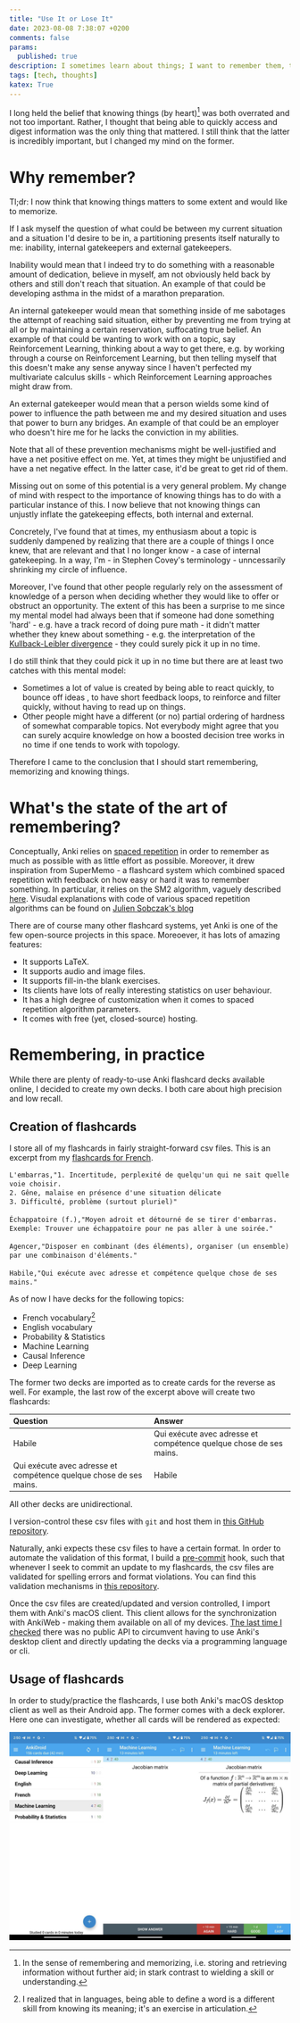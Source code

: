 ```yaml
---
title: "Use It or Lose It"
date: 2023-08-08 7:38:07 +0200
comments: false
params:
  published: true
description: I sometimes learn about things; I want to remember them, too
tags: [tech, thoughts]
katex: True
---
```


I long held the belief that knowing things (by heart)[^0] was both overrated and not too important.
Rather, I thought that being able to quickly access and digest information was the only thing that mattered.
I still think that the latter is incredibly important, but I changed my mind on the former.

# Why remember?

Tl;dr: I now think that knowing things matters to some extent and would like to memorize.

If I ask myself the question of what could be between my current situation and a situation I'd desire to be
in, a partitioning presents itself naturally to me: inability, internal gatekeepers and external gatekeepers.

Inability would mean that I indeed try to do something with a reasonable amount of dedication, believe in myself,
am not obviously held back by others and still don't reach that situation. An example of that could be developing
asthma in the midst of a marathon preparation.

An internal gatekeeper would mean that something inside of me sabotages the attempt of reaching said situation, either
by preventing me from trying at all or by maintaining a certain reservation, suffocating true belief. An example
of that could be wanting to work with on a topic, say Reinforcement Learning, thinking about a way to get there,
e.g. by working through a course on Reinforcement Learning, but then telling myself that this doesn't make any
sense anyway since I haven't perfected my multivariate calculus skills - which Reinforcement Learning approaches
might draw from.

An external gatekeeper would mean that a person wields some kind of power to influence the path between me and my
desired situation and uses that power to burn any bridges. An example of that could be an employer who doesn't hire
me for he lacks the conviction in my abilities.

Note that all of these prevention mechanisms might be well-justified and have a net positive effect on me. Yet, at
times they might be unjustified and have a net negative effect. In the latter case, it'd be great to get rid of them.

Missing out on some of this potential is a very general problem. My change of mind with respect to the importance of
knowing things has to do with a particular instance of this. I now believe that not knowing things can unjustly
inflate the gatekeeping effects, both internal and external.

Concretely, I've found that at times, my enthusiasm about a topic is suddenly dampened by realizing that there are
a couple of things I once knew, that are relevant and that I no longer
know - a case of internal gatekeeping. In a way, I'm - in Stephen
Covey's terminology - unncessarily shrinking my circle of influence.

Moreover, I've found that other people regularly rely on the assessment of knowledge of a person when deciding
whether they would like to offer or obstruct an opportunity. The extent of this has been a surprise to me since
my mental model had always been that if someone had done something 'hard' - e.g. have a track record of doing pure math -
it didn't matter whether they knew about something - e.g. the interpretation of the
[Kullback-Leibler divergence](https://en.wikipedia.org/wiki/Kullback%E2%80%93Leibler_divergence) - they could surely pick
it up in no time.

I do still think that they could pick it up in no time but there are at least two catches with this mental model:
* Sometimes a lot of value is created by being able to react quickly,
  to bounce off ideas , to have short
  feedback loops, to reinforce and filter quickly, without having to read up on things.
* Other people might have a different (or no) partial ordering of hardness of somewhat comparable topics. Not everybody
  might agree that you can surely acquire knowledge on how a boosted
  decision tree works in no time if one tends to work with topology.

Therefore I came to the conclusion that I should start remembering, memorizing and knowing things.

# What's the state of the art of remembering?

Conceptually, Anki relies on [spaced
repetition](https://en.wikipedia.org/wiki/Spaced_repetition)
in order to remember as much as possible with as little effort as
possible. Moreover, it drew inspiration from SuperMemo - a flashcard
system which combined spaced repetition with feedback on how easy or
hard it was to remember something. In particular, it relies
on the SM2 algorithm, vaguely described
[here](https://www.supermemo.com/en/blog/application-of-a-computer-to-improve-the-results-obtained-in-working-with-the-supermemo-method).
Visudal explanations with code of various spaced repetition algorithms
can be found on [Julien Sobczak's
blog](https://www.juliensobczak.com/inspect/2022/05/30/anki-srs.html)

There are of course many other flashcard systems, yet Anki is one of
the few open-source projects in this space. Moreoever, it has lots
of amazing features:
* It supports LaTeX.
* It supports audio and image files.
* It supports fill-in-the blank exercises.
* Its clients have lots of really interesting statistics on user
  behaviour.
* It has a high degree of customization when it comes to spaced
  repetition algorithm parameters.
* It comes with free (yet, closed-source) hosting.

# Remembering, in practice

While there are plenty of ready-to-use Anki flashcard decks available
online, I decided to create my own decks. I both care about high precision and low recall.

## Creation of flashcards
I store all of my flashcards in fairly straight-forward csv files. This is an excerpt from my
[flashcards for French](https://github.com/kklein/flashcards/blob/main/french.csv).

```csv
L'embarras,"1. Incertitude, perplexité de quelqu'un qui ne sait quelle voie choisir.
2. Gêne, malaise en présence d'une situation délicate
3. Difficulté, problème (surtout pluriel)"

Échappatoire (f.),"Moyen adroit et détourné de se tirer d'embarras.
Exemple: Trouver une échappatoire pour ne pas aller à une soirée."

Agencer,"Disposer en combinant (des éléments), organiser (un ensemble)
par une combinaison d'éléments."

Habile,"Qui exécute avec adresse et compétence quelque chose de ses mains."
```

As of now I have decks for the following topics:
* French vocabulary[^1]
* English vocabulary
* Probability & Statistics
* Machine Learning
* Causal Inference
* Deep Learning

The former two decks are imported as to create cards for the reverse as well. For example, the last row of the excerpt above will create two flashcards:

| Question                                                           | Answer                                                             |
|:-------------------------------------------------------------------|:-------------------------------------------------------------------|
| Habile                                                             | Qui exécute avec adresse et compétence quelque chose de ses mains. |
| Qui exécute avec adresse et compétence quelque chose de ses mains. | Habile                                                             |

All other decks are unidirectional.

I version-control these csv files with `git` and host them in [this GitHub repository](https://github.com/kklein/flashcards).

Naturally, anki expects these csv files to have a certain format. In order to automate
the validation of this format, I build a [pre-commit](https://pre-commit.com/) hook, such that whenever I seek
to commit an update to my flashcards, the csv files are validated for spelling errors
and format violations. You can find this validation mechanisms in [this repository](https://github.com/kklein/anki-csv).

Once the csv files are created/updated and version controlled, I
import them with Anki's macOS client. This client allows
for the synchronization with AnkiWeb - making them available on all of
my devices.
[The last time I checked](https://forums.ankiweb.net/t/anki-public-api/22741)
there was no public API to circumvent having to use Anki's desktop
client and directly updating
the decks via a programming language or cli.

## Usage of flashcards

In order to study/practice the flashcards, I use both Anki's macOS desktop client as well as their Android app.
The former comes with a deck explorer. Here one can investigate, whether all cards will be rendered as expected:

![image](/imgs/anki.png)


[^0]: In the sense of remembering and memorizing, i.e. storing and retrieving information without further aid; in stark contrast to wielding a skill or understanding.
[^1]: I realized that in languages, being able to define a word is a different skill from knowing its meaning; it's an exercise in articulation.
